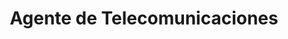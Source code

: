 ---
title: "Agente de Telecomunicaciones"
url: /san-jose-de-las-lajas/agente-de-telecomunicaciones-avenida-39/
shop: Handy
---